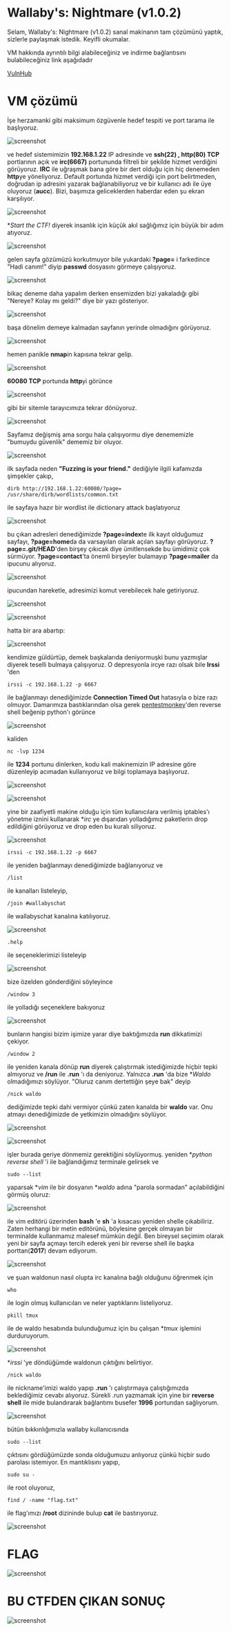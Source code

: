 #   Wallaby's: Nightmare (v1.0.2)

Selam,
Wallaby's: Nightmare (v1.0.2) sanal makinanın tam çözümünü yaptık, sizlerle paylaşmak istedik. Keyifli okumalar.

VM hakkında ayrıntılı bilgi alabileceğiniz ve indirme bağlantısını bulabileceğiniz link aşağıdadır

[VulnHub](https://www.vulnhub.com/entry/wallabys-nightmare-v102,176/)

#   VM çözümü

İşe herzamanki gibi maksimum özgüvenle hedef tespiti ve port tarama ile başlıyoruz.

![screenshot](screenshots/01.png)

ve hedef sistemimizin **192.168.1.22** IP adresinde ve **ssh(22) , http(80) TCP** portlarının açık ve **irc(6667)** portununda filtreli bir şekilde hizmet verdiğini görüyoruz. **IRC** ile uğraşmak bana göre bir dert olduğu için hiç denemeden **http**ye yöneliyoruz. Default portunda hizmet verdiği için port belirtmeden, doğrudan ip adresini yazarak bağlanabiliyoruz ve bir kullanıcı adı ile üye oluyoruz (**aucc**). Bizi, başımıza geliceklerden haberdar eden şu ekran karşılıyor.

![screenshot](screenshots/02.png)

**Start the CTF!* diyerek insanlık için küçük akıl sağlığımız için büyük bir adım atıyoruz.

![screenshot](screenshots/03.png)

gelen sayfa gözümüzü korkutmuyor bile yukardaki **?page=** i farkedince "Hadi canım!" diyip **passwd** dosyasını görmeye çalışıyoruz.

![screenshot](screenshots/04.png)

bikaç deneme daha yapalım derken ensemizden bizi yakaladığı gibi "Nereye? Kolay mı geldi?" diye bir yazı gösteriyor.

![screenshot](screenshots/05.png)

başa dönelim demeye kalmadan sayfanın yerinde olmadığını görüyoruz.

![screenshot](screenshots/06.png)

hemen panikle **nmap**in kapısına tekrar gelip.

![screenshot](screenshots/07.png)

**60080 TCP** portunda **http**yi görünce

![screenshot](screenshots/malkocoglu_firar.png)

gibi bir sitemle tarayıcımıza tekrar dönüyoruz.

![screenshot](screenshots/08.png)

Sayfamız değişmiş ama sorgu hala çalışıyormu diye denememizle "bumuydu güvenlik" dememiz bir oluyor.

![screenshot](screenshots/09.png)

ilk sayfada neden **"Fuzzing is your friend."** dediğiyle ilgili kafamızda şimşekler çakıp,

    dirb http://192.168.1.22:60080/?page= /usr/share/dirb/wordlists/common.txt

ile sayfaya hazır bir wordlist ile dictionary attack başlatıyoruz

![screenshot](screenshots/10.png)

bu çıkan adresleri denediğimizde **?page=index**te ilk kayıt olduğumuz sayfayı, **?page=home**da da varsayılan olarak açılan sayfayı görüyoruz. **?page=.git/HEAD**'den birşey çıkıcak diye ümitlensekde bu ümidimiz çok sürmüyor. **?page=contact**'ta önemli birşeyler bulamayıp **?page=mailer** da ipucunu alıyoruz.

![screenshot](screenshots/11.png)

ipucundan hareketle, adresimizi komut verebilecek hale getiriyoruz.

![screenshot](screenshots/12.png)

![screenshot](screenshots/13.png)

hatta bir ara abartıp:

![screenshot](screenshots/14.png)

kendimize güldürtüp, demek başkalarıda deniyormuşki bunu yazmışlar diyerek teselli bulmaya çalışıyoruz. O depresyonla ircye razı olsak bile **Irssi** 'den
    
    irssi -c 192.168.1.22 -p 6667
    
ile bağlanmayı denediğimizde **Connection Timed Out** hatasıyla o bize razı olmuyor. Damarımıza bastıklarından olsa gerek [pentestmonkey](http://pentestmonkey.net/)'den reverse shell beğenip python'ı görünce

![screenshot](screenshots/15.png)

kaliden
    
    nc -lvp 1234

ile **1234** portunu dinlerken, kodu kali makinemizin IP adresine göre düzenleyip acımadan kullanıyoruz ve bilgi toplamaya başlıyoruz.

![screenshot](screenshots/16.png)

![screenshot](screenshots/17.png)

yine bir zaafiyetli makine olduğu için tüm kullanıcılara verilmiş iptables'ı yönetme iznini kullanarak **irc* ye dışarıdan yolladığımız paketlerin drop edildiğini görüyoruz ve drop eden bu kuralı siliyoruz.

![screenshot](screenshots/18.png)

    irssi -c 192.168.1.22 -p 6667

ile yeniden bağlanmayı denediğimizde bağlanıyoruz ve

    /list

ile kanalları listeleyip,

    /join #wallabyschat

ile wallabyschat kanalına katılıyoruz.

![screenshot](screenshots/19.png)

    .help

ile seçeneklerimizi listeleyip

![screenshot](screenshots/20.png)

bize özelden gönderdiğini söyleyince

    /window 3

ile yolladığı seçeneklere bakıyoruz

![screenshot](screenshots/21.png)

bunların hangisi bizim işimize yarar diye baktığımızda **run** dikkatimizi çekiyor.

    /window 2

ile yeniden kanala dönüp **run** diyerek çalıştırmak istediğimizde hiçbir tepki almıyoruz ve **/run** ile **.run** 'ı da deniyoruz. Yalnızca **.run** 'da bize **Waldo* olmadığımızı söylüyor. "Oluruz canım dertettiğin şeye bak" deyip

    /nick waldo

dediğimizde tepki dahi vermiyor çünkü zaten kanalda bir **waldo** var. Onu atmayı denediğimizde de yetkimizin olmadığını söylüyor.


![screenshot](screenshots/22.png)


![screenshot](screenshots/hiyar.png)


işler burada geriye dönmemiz gerektiğini söylüyormuş. yeniden **python reverse shell* 'i ile bağlandığımız terminale gelirsek ve

    sudo --list

yaparsak **vim* ile bir dosyanın **waldo* adına "parola sormadan" açılabildiğini görmüş oluruz:

![screenshot](screenshots/23.png)

ile vim editörü üzerinden **bash** 'e **sh** 'a kısacası yeniden shelle çıkabiliriz. Zaten herhangi bir metin editörünü, böylesine gerçek olmayan bir terminalde kullanmamız malesef mümkün değil. Ben bireysel seçimim olarak yeni bir sayfa açmayı tercih ederek yeni bir reverse shell ile başka porttan(**2017**) devam ediyorum.

![screenshot](screenshots/24.png)

ve şuan waldonun nasıl olupta irc kanalına bağlı olduğunu öğrenmek için

    who

ile login olmuş kullanıcıları ve neler yaptıklarını listeliyoruz.

    pkill tmux

ile de waldo hesabında bulunduğumuz için bu çalışan **tmux* işlemini durduruyorum.

![screenshot](screenshots/25.png)

**irssi* 'ye döndüğümde waldonun çıktığını belirtiyor.

    /nick waldo

ile nickname'imizi waldo yapıp **.run** 'ı çalıştırmaya çalıştığımızda beklediğimiz cevabı alıyoruz. Sürekli .run yazmamak için yine bir **reverse shell** ile mide bulandırarak bağlantımı busefer **1996** portundan sağlıyorum.

![screenshot](screenshots/26.png)

bütün bıkkınlığımızla wallaby kullanıcısında

    sudo --list

çıktısını gördüğümüzde sonda olduğumuzu anlıyoruz çünkü hiçbir sudo parolası istemiyor. En mantıklısını yapıp,

    sudo su -

ile root oluyoruz,

    find / -name "flag.txt"

ile flag'ımızı **/root** dizininde bulup **cat** ile bastırıyoruz.

![screenshot](screenshots/27.png)

#   FLAG

![screenshot](screenshots/flag.png)

#   BU CTFDEN ÇIKAN SONUÇ

![screenshot](screenshots/shell.png)
